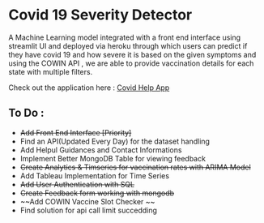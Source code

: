 # Covid 19 Severity Detector
A Machine Learning model integrated with a front end interface using streamlit UI and deployed via heroku through which users can predict if they have covid 19 and how severe it is based on the given symptoms and using the COWIN API , we are able to provide vaccination details for each state with multiple filters. 

Check out the application here : [Covid Help App](http://65.0.130.4:8501/)

## To Do :
* ~~Add Front End Interface [Priority]~~ 
* Find an API(Updated Every Day) for the dataset handling 
* Add Helpul Guidances and Contact Informations
* Implement Better MongoDB Table for viewing feedback
* ~~Create Analytics & Timseries for vaccination rates with ARIMA Model~~
* Add Tableau Implementation for Time Series 
* ~~Add User Authentication with SQL~~
* ~~Create Feedback form working with mongodb~~
* ~~Add COWIN Vaccine Slot Checker ~~
* Find solution for api call limit succedding 